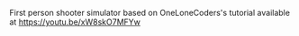 First person shooter simulator based on OneLoneCoders's tutorial available at https://youtu.be/xW8skO7MFYw
